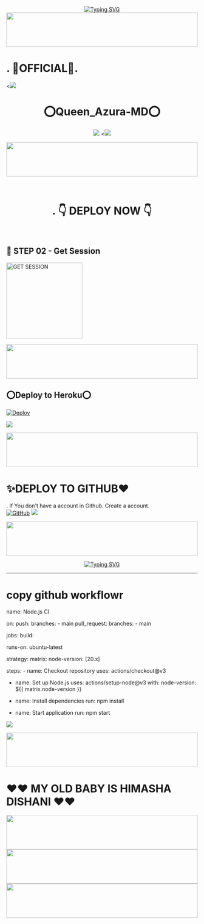 
 </p>
    <p align="center">
<a href="https://git.io/typing-svg"><img src="https://readme-typing-svg.demolab.com?font=EB+Garamond&weight=800&size=28&duration=4000&pause=1000&random=false&width=435&lines=WELCOME+TO+Queen_ahinsa-MD;MULTI-DEVICE+WHATSAPP+BOT;DEVELOPED+BY+DILISHA" alt="Typing SVG" /></a>



 <img src="https://i.imgur.com/dBaSKWF.gif" height="90" width="100%">
<h1>.              🌟OFFICIAL🌟.          </h1>
<<a><img src='https://i.imgur.com/LyHic3i.gif'/></a>
<h1 align="center">⭕Queen_Azura-MD⭕<br></h1>
<p align="center">
<img src="https://telegra.ph/file/cad7038fe82e47f79c609.jpg" />
<<a><img src='https://i.imgur.com/LyHic3i.gif'/></a>
</p>

<img src="https://i.imgur.com/dBaSKWF.gif" height="90" width="100%">
</p>


<br>

<div align="center">
 
  <h1>.            👇 DEPLOY NOW 👇       </h1>
</div>

<br>


## 🎀 STEP 02 -  Get Session

<a href="https://pair-web-public.koyeb.app/"><img src="https://img.shields.io/badge/QR%20OR%20PAIR%20CODE-blue" alt="GET SESSION" width="200"></a>

  
<img src="https://i.imgur.com/dBaSKWF.gif" height="90" width="100%">

## ⭕Deploy to Heroku⭕

[![Deploy](https://www.herokucdn.com/deploy/button.svg)](https://heroku.com/deploy?template=https://github.com/manulofficial7/Manu-MD-V6)

<a><img src='https://i.imgur.com/LyHic3i.gif'/></a>

<img src="https://i.imgur.com/dBaSKWF.gif" height="90" width="100%">

<h1> ✨DEPLOY TO GITHUB❤️ </h1>

. If You don't have a account in Github. Create a account.
    <br>
<a href='https://github.com/' target="_blank"><img alt='GitHub' src='https://img.shields.io/badge/-Create-black?style=for-the-badge&logo=github&logoColor=white'/></a>
<a><img src='https://i.imgur.com/LyHic3i.gif'/></a>

<img src="https://i.imgur.com/dBaSKWF.gif" height="90" width="100%">

<p align="center">
<a href="https://git.io/typing-svg"><img src="https://readme-typing-svg.demolab.com?font=Fira+Code&weight=700&size=33&pause=1000&color=5513F7&width=435&lines= King_Dilisha-MD+Whatsapp+Bot" alt="Typing SVG" /></a>
</p>
<p align="center">

</a>
<hr>


# copy github workflowr
 name: Node.js CI

on:
  push:
    branches:
      - main
  pull_request:
    branches:
      - main

jobs:
  build:

   runs-on: ubuntu-latest

   strategy:
      matrix:
        node-version: [20.x]

   steps:
    - name: Checkout repository
      uses: actions/checkout@v3

   - name: Set up Node.js
      uses: actions/setup-node@v3
      with:
        node-version: ${{ matrix.node-version }}

   - name: Install dependencies
      run: npm install

   - name: Start application
      run: npm start

<a><img src='https://i.imgur.com/LyHic3i.gif'/></a>

 <img src="https://i.imgur.com/dBaSKWF.gif" height="90" width="100%">
<h1> ❤❤ MY OLD BABY IS HIMASHA DISHANI ❤❤</h1>
   
<img src="https://i.imgur.com/dBaSKWF.gif" height="90" width="100%">
<img src="https://i.imgur.com/dBaSKWF.gif" height="90" width="100%">
<img src="https://i.imgur.com/dBaSKWF.gif" height="90" width="100%">

